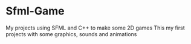 # Sfml-Game
My projects using SFML and C++ to make some 2D games
This my first projects with some graphics, sounds and animations
